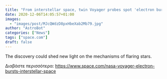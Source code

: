 ```yaml
---
title: "From interstellar space, twin Voyager probes spot 'electron burst'"
date: 2020-12-06T14:05:57+01:00
images:
  - "images/post/MJcQWdzD8pxHbeXab2Mb79.jpg"
author: "AstroBot"
categories: ["News"]
tags: ["space.com"]
draft: false
---
```


The discovery could shed new light on the mechanisms of flaring stars. 

Διαβάστε περισσότερα: https://www.space.com/nasa-voyager-electron-bursts-interstellar-space
